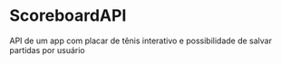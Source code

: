 # ScoreboardAPI

API de um app com placar de tênis interativo e possibilidade de salvar partidas por usuário
